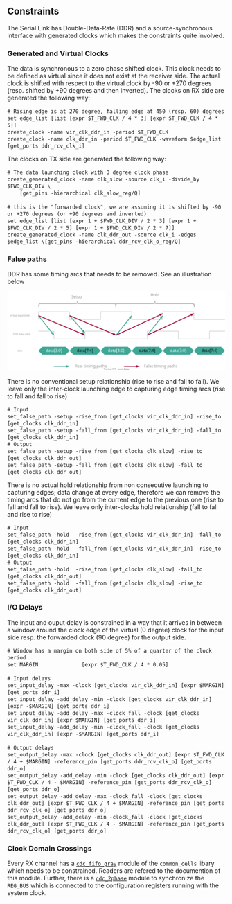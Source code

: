## Constraints
The Serial Link has Double-Data-Rate (DDR) and a source-synchronous interface with generated clocks which makes the constraints quite involved.

### Generated and Virtual Clocks
The data is synchronous to a zero phase shifted clock. This clock needs to be defined as virtual since it does not exist at the receiver side. The actual clock is shifted with respect to the virtual clock by -90 or +270 degrees (resp. shifted by +90 degrees and then inverted). The clocks on RX side are generated the following way:

```
# Rising edge is at 270 degree, falling edge at 450 (resp. 60) degrees
set edge_list [list [expr $T_FWD_CLK / 4 * 3] [expr $T_FWD_CLK / 4 * 5]]
create_clock -name vir_clk_ddr_in -period $T_FWD_CLK
create_clock -name clk_ddr_in -period $T_FWD_CLK -waveform $edge_list [get_ports ddr_rcv_clk_i]
```

The clocks on TX side are generated the following way:

```
# The data launching clock with 0 degree clock phase
create_generated_clock -name clk_slow -source clk_i -divide_by $FWD_CLK_DIV \
    [get_pins -hierarchical clk_slow_reg/Q]

# this is the "forwarded clock", we are assuming it is shifted by -90 or +270 degrees (or +90 degrees and inverted)
set edge_list [list [expr 1 + $FWD_CLK_DIV / 2 * 3] [expr 1 + $FWD_CLK_DIV / 2 * 5] [expr 1 + $FWD_CLK_DIV / 2 * 7]]
create_generated_clock -name clk_ddr_out -source clk_i -edges $edge_list \[get_pins -hierarchical ddr_rcv_clk_o_reg/Q]
```

### False paths
DDR has some timing arcs that needs to be removed. See an illustration below

![False paths](fig/constraint.svg  "False paths")

There is no conventional setup relationship (rise to rise and fall to fall).
We leave only the inter-clock launching edge to capturing edge timing arcs (rise to fall and fall to rise)

```
# Input
set_false_path -setup -rise_from [get_clocks vir_clk_ddr_in] -rise_to [get_clocks clk_ddr_in]
set_false_path -setup -fall_from [get_clocks vir_clk_ddr_in] -fall_to [get_clocks clk_ddr_in]
# Output
set_false_path -setup -rise_from [get_clocks clk_slow] -rise_to [get_clocks clk_ddr_out]
set_false_path -setup -fall_from [get_clocks clk_slow] -fall_to [get_clocks clk_ddr_out]
```

There is no actual hold relationship from non consecutive launching to capturing edges; data change at every edge, therefore we can remove the timing arcs that do not go from the current edge to the previous one (rise to fall and fall to rise). We leave only inter-clocks hold relationship (fall to fall and rise to rise)
```
# Input
set_false_path -hold  -rise_from [get_clocks vir_clk_ddr_in] -fall_to [get_clocks clk_ddr_in]
set_false_path -hold  -fall_from [get_clocks vir_clk_ddr_in] -rise_to [get_clocks clk_ddr_in]
# Output
set_false_path -hold  -rise_from [get_clocks clk_slow] -fall_to [get_clocks clk_ddr_out]
set_false_path -hold  -fall_from [get_clocks clk_slow] -rise_to [get_clocks clk_ddr_out]
```

### I/O Delays
The input and ouput delay is constrained in a way that it arrives in between a window around the clock edge of the virtual (0 degree) clock for the input side resp. the forwarded clock (90 degree) for the output side.

```
# Window has a margin on both side of 5% of a quarter of the clock period
set MARGIN              [expr $T_FWD_CLK / 4 * 0.05]

# Input delays
set_input_delay -max -clock [get_clocks vir_clk_ddr_in] [expr $MARGIN] [get_ports ddr_i]
set_input_delay -add_delay -min -clock [get_clocks vir_clk_ddr_in] [expr -$MARGIN] [get_ports ddr_i]
set_input_delay -add_delay -max -clock_fall -clock [get_clocks vir_clk_ddr_in] [expr $MARGIN] [get_ports ddr_i]
set_input_delay -add_delay -min -clock_fall -clock [get_clocks vir_clk_ddr_in] [expr -$MARGIN] [get_ports ddr_i]

# Output delays
set_output_delay -max -clock [get_clocks clk_ddr_out] [expr $T_FWD_CLK / 4 + $MARGIN] -reference_pin [get_ports ddr_rcv_clk_o] [get_ports ddr_o]
set_output_delay -add_delay -min -clock [get_clocks clk_ddr_out] [expr $T_FWD_CLK / 4 - $MARGIN] -reference_pin [get_ports ddr_rcv_clk_o] [get_ports ddr_o]
set_output_delay -add_delay -max -clock_fall -clock [get_clocks clk_ddr_out] [expr $T_FWD_CLK / 4 + $MARGIN] -reference_pin [get_ports ddr_rcv_clk_o] [get_ports ddr_o]
set_output_delay -add_delay -min -clock_fall -clock [get_clocks clk_ddr_out] [expr $T_FWD_CLK / 4 - $MARGIN] -reference_pin [get_ports ddr_rcv_clk_o] [get_ports ddr_o]
```

### Clock Domain Crossings
Every RX channel has a [`cdc_fifo_gray`](https://github.com/pulp-platform/common_cells/blob/master/src/cdc_fifo_gray.sv) module of the `common_cells` libary which needs to be constrained. Readers are refered to the documention of this module. Further, there is a [`cdc_2phase`](https://github.com/pulp-platform/common_cells/blob/master/src/cdc_2phase.sv) module to synchronize the `REG_BUS` which is connected to the configuration registers running with the system clock.